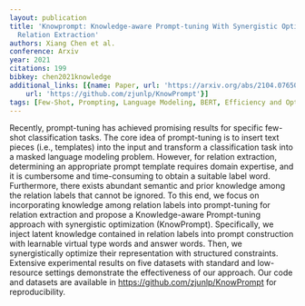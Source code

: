 ```yaml
---
layout: publication
title: 'Knowprompt: Knowledge-aware Prompt-tuning With Synergistic Optimization For
  Relation Extraction'
authors: Xiang Chen et al.
conference: Arxiv
year: 2021
citations: 199
bibkey: chen2021knowledge
additional_links: [{name: Paper, url: 'https://arxiv.org/abs/2104.07650'}, {name: Code,
    url: 'https://github.com/zjunlp/KnowPrompt'}]
tags: [Few-Shot, Prompting, Language Modeling, BERT, Efficiency and Optimization]
---
```

Recently, prompt-tuning has achieved promising results for specific few-shot
classification tasks. The core idea of prompt-tuning is to insert text pieces
(i.e., templates) into the input and transform a classification task into a
masked language modeling problem. However, for relation extraction, determining
an appropriate prompt template requires domain expertise, and it is cumbersome
and time-consuming to obtain a suitable label word. Furthermore, there exists
abundant semantic and prior knowledge among the relation labels that cannot be
ignored. To this end, we focus on incorporating knowledge among relation labels
into prompt-tuning for relation extraction and propose a Knowledge-aware
Prompt-tuning approach with synergistic optimization (KnowPrompt).
Specifically, we inject latent knowledge contained in relation labels into
prompt construction with learnable virtual type words and answer words. Then,
we synergistically optimize their representation with structured constraints.
Extensive experimental results on five datasets with standard and low-resource
settings demonstrate the effectiveness of our approach. Our code and datasets
are available in https://github.com/zjunlp/KnowPrompt for reproducibility.
